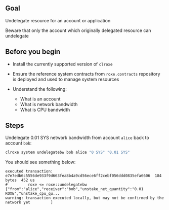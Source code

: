 ## Goal

Undelegate resource for an account or application

Beware that only the account which originally delegated resource can undelegate

## Before you begin

* Install the currently supported version of `clroxe`

* Ensure the reference system contracts from `roxe.contracts` repository is deployed and used to manage system resources

* Understand the following:
  * What is an account
  * What is network bandwidth
  * What is CPU bandwidth

## Steps

Undelegate 0.01 SYS network bandwidth from account `alice` back to account `bob`:

```sh
clroxe system undelegatebw bob alice "0 SYS" "0.01 SYS"
```

You should see something below:

```console
executed transaction: e7e7edb6c5556de933f9d663fea8b4a9cd56ece6ff2cebf056ddd0835efa6606  184 bytes  452 us
#         roxe <= roxe::undelegatebw          {"from":"alice","receiver":"bob","unstake_net_quantity":"0.01 ROXE","unstake_cpu_qu...
warning: transaction executed locally, but may not be confirmed by the network yet         ]
```
